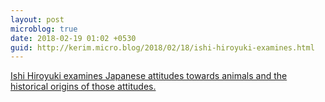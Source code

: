 ```yaml
---
layout: post
microblog: true
date: 2018-02-19 01:02 +0530
guid: http://kerim.micro.blog/2018/02/18/ishi-hiroyuki-examines.html
---
```

[Ishi Hiroyuki examines Japanese attitudes towards animals and the historical origins of those attitudes.](https://www.nippon.com/en/features/c03910/) 
